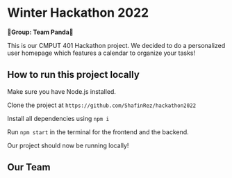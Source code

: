# Winter Hackathon 2022
🐼**Group: Team Panda**🐼

This is our CMPUT 401 Hackathon project. We decided to do a personalized user homepage which features a calendar to organize your tasks!

## How to run this project locally
Make sure you have Node.js installed. 

Clone the project at `https://github.com/ShafinRez/hackathon2022`

Install all dependencies using `npm i`

Run `npm start` in the terminal for the frontend and the backend.

Our project should now be running locally!

## Our Team
